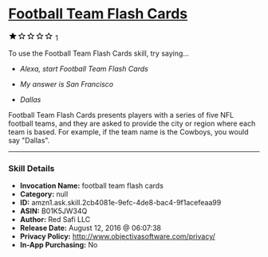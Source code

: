 # [Football Team Flash Cards](http://alexa.amazon.com/#skills/amzn1.ask.skill.2cb4081e-9efc-4de8-bac4-9f1acefeaa99)
![1 stars](../../images/ic_star_black_18dp_1x.png)![1 stars](../../images/ic_star_border_black_18dp_1x.png)![1 stars](../../images/ic_star_border_black_18dp_1x.png)![1 stars](../../images/ic_star_border_black_18dp_1x.png)![1 stars](../../images/ic_star_border_black_18dp_1x.png) 1

To use the Football Team Flash Cards skill, try saying...

* *Alexa, start Football Team Flash Cards*

* *My answer is San Francisco*

* *Dallas*

Football Team Flash Cards presents players with a series of five NFL football teams, and they are asked to provide the city or region where each team is based. For example, if the team name is the Cowboys, you would say "Dallas".

***

### Skill Details

* **Invocation Name:** football team flash cards
* **Category:** null
* **ID:** amzn1.ask.skill.2cb4081e-9efc-4de8-bac4-9f1acefeaa99
* **ASIN:** B01K5JW34Q
* **Author:** Red Safi LLC
* **Release Date:** August 12, 2016 @ 06:07:38
* **Privacy Policy:** http://www.objectivasoftware.com/privacy/
* **In-App Purchasing:** No
